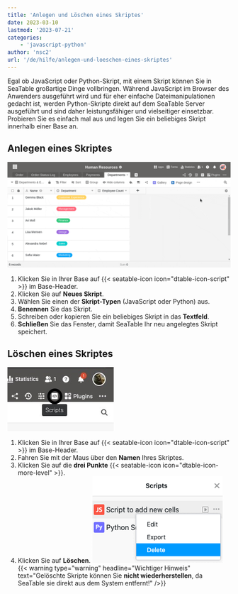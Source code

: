 ```yaml
---
title: 'Anlegen und Löschen eines Skriptes'
date: 2023-03-10
lastmod: '2023-07-21'
categories:
    - 'javascript-python'
author: 'nsc2'
url: '/de/hilfe/anlegen-und-loeschen-eines-skriptes'
---
```


Egal ob JavaScript oder Python-Skript, mit einem Skript können Sie in SeaTable großartige Dinge vollbringen. Während JavaScript im Browser des Anwenders ausgeführt wird und für eher einfache Dateimanipulationen gedacht ist, werden Python-Skripte direkt auf dem SeaTable Server ausgeführt und sind daher leistungsfähiger und vielseitiger einsetzbar. Probieren Sie es einfach mal aus und legen Sie ein beliebiges Skript innerhalb einer Base an.

## Anlegen eines Skriptes

![Anlegen eines Skriptes](images/create-python-script.gif)

1. Klicken Sie in Ihrer Base auf {{< seatable-icon icon="dtable-icon-script" >}} im Base-Header.
2. Klicken Sie auf **Neues Skript**.
3. Wählen Sie einen der **Skript-Typen** (JavaScript oder Python) aus.
4. **Benennen** Sie das Skript.
5. Schreiben oder kopieren Sie ein beliebiges Skript in das **Textfeld**.
6. **Schließen** Sie das Fenster, damit SeaTable Ihr neu angelegtes Skript speichert.

## Löschen eines Skriptes

![Löschen eines Skriptes](images/Anlegen-eines-Skriptes.jpg)

1. Klicken Sie in Ihrer Base auf {{< seatable-icon icon="dtable-icon-script" >}} im Base-Header.
2. Fahren Sie mit der Maus über den **Namen** Ihres Skriptes.
3. Klicken Sie auf die **drei Punkte** {{< seatable-icon icon="dtable-icon-more-level" >}}.
4. Klicken Sie auf **Löschen**.
   ![Löschen eines Skripts ](images/delete-scripts.png) {{< warning  type="warning" headline="Wichtiger Hinweis"  text="Gelöschte Skripte können Sie **nicht wiederherstellen**, da SeaTable sie direkt aus dem System entfernt!" />}}
